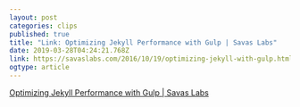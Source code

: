 ```yaml
---
layout: post 
categories: clips 
published: true 
title: "Link: Optimizing Jekyll Performance with Gulp | Savas Labs" 
date: 2019-03-28T04:24:21.768Z 
link: https://savaslabs.com/2016/10/19/optimizing-jekyll-with-gulp.html 
ogtype: article 
---
```

[ Optimizing Jekyll Performance with Gulp | Savas Labs ]( https://savaslabs.com/2016/10/19/optimizing-jekyll-with-gulp.html ) 
